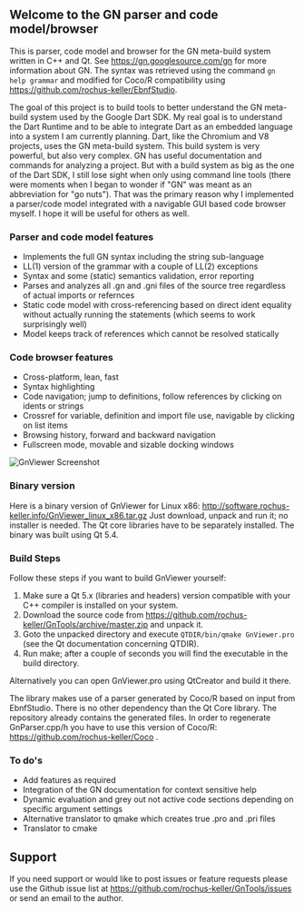 ## Welcome to the GN parser and code model/browser

This is parser, code model and browser for the GN meta-build system written in C++ and Qt. See https://gn.googlesource.com/gn for more information about GN. The syntax was retrieved using the command `gn help grammar` and modified for Coco/R compatibility using https://github.com/rochus-keller/EbnfStudio. 

The goal of this project is to build tools to better understand the GN meta-build system used by the Google Dart SDK. My real goal is to understand the Dart Runtime and to be able to integrate Dart as an embedded language into a system I am currently planning. Dart, like the Chromium and V8 projects, uses the GN meta-build system. This build system is very powerful, but also very complex. GN has useful documentation and commands for analyzing a project. But with a build system as big as the one of the Dart SDK, I still lose sight when only using command line tools (there were moments when I began to wonder if "GN" was meant as an abbreviation for "go nuts"). That was the primary reason why I implemented a parser/code model integrated with a navigable GUI based code browser myself. I hope it will be useful for others as well.

### Parser and code model features

- Implements the full GN syntax including the string sub-language
- LL(1) version of the grammar with a couple of LL(2) exceptions
- Syntax and some (static) semantics validation, error reporting
- Parses and analyzes all .gn and .gni files of the source tree regardless of actual imports or refernces
- Static code model with cross-referencing based on direct ident equality without actually running the statements (which seems to work surprisingly well)
- Model keeps track of references which cannot be resolved statically

### Code browser features

- Cross-platform, lean, fast
- Syntax highlighting
- Code navigation; jump to definitions, follow references by clicking on idents or strings
- Crossref for variable, definition and import file use, navigable by clicking on list items
- Browsing history, forward and backward navigation
- Fullscreen mode, movable and sizable docking windows


![GnViewer Screenshot](http://software.rochus-keller.info/GnViewer_Screenshot_1.png)


### Binary version

Here is a binary version of GnViewer for Linux x86: http://software.rochus-keller.info/GnViewer_linux_x86.tar.gz
Just download, unpack and run it; no installer is needed. The Qt core libraries have to be separately installed. The binary was built using Qt 5.4.

### Build Steps

Follow these steps if you want to build GnViewer yourself:

1. Make sure a Qt 5.x (libraries and headers) version compatible with your C++ compiler is installed on your system.
1. Download the source code from https://github.com/rochus-keller/GnTools/archive/master.zip and unpack it.
1. Goto the unpacked directory and execute `QTDIR/bin/qmake GnViewer.pro` (see the Qt documentation concerning QTDIR).
1. Run make; after a couple of seconds you will find the executable in the build directory.

Alternatively you can open GnViewer.pro using QtCreator and build it there.

The library makes use of a parser generated by Coco/R based on input from EbnfStudio. There is no other dependency than the Qt Core library.
The repository already contains the generated files. In order to regenerate GnParser.cpp/h you have to use this version of Coco/R: https://github.com/rochus-keller/Coco .

### To do's

- Add features as required
- Integration of the GN documentation for context sensitive help
- Dynamic evaluation and grey out not active code sections depending on specific argument settings
- Alternative translator to qmake which creates true .pro and .pri files
- Translator to cmake

## Support
If you need support or would like to post issues or feature requests please use the Github issue list at https://github.com/rochus-keller/GnTools/issues or send an email to the author.



